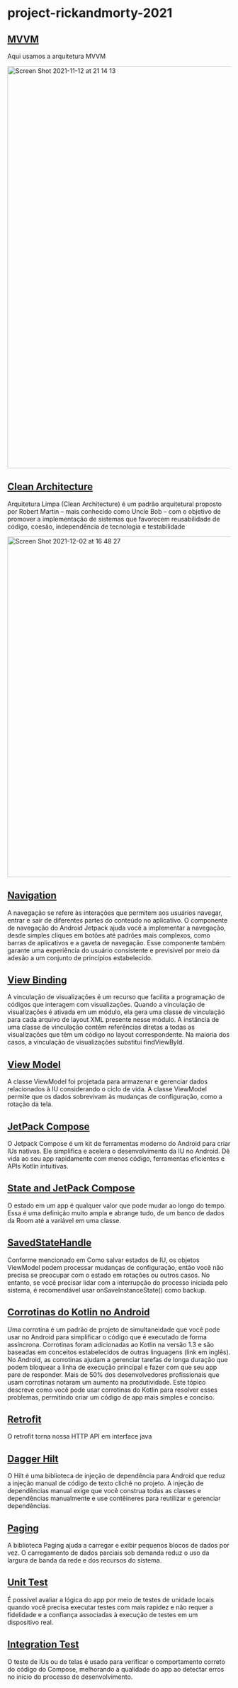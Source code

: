 # project-rickandmorty-2021

## [MVVM](https://developer.android.com/jetpack/guide?gclid=Cj0KCQiA-qGNBhD3ARIsAO_o7yk-55Xlrz8C0W9wKMYLckOfr6-8ljTX6alFJH0bz7d6UyjcnUBIwJMaAk2UEALw_wcB&gclsrc=aw.ds)
Aqui usamos a arquitetura MVVM

<img width="908" alt="Screen Shot 2021-11-12 at 21 14 13" src="https://user-images.githubusercontent.com/5742609/141597565-fb276346-346a-4a08-a731-bbf9f0db890f.png">

## [Clean Architecture](https://engsoftmoderna.info/artigos/arquitetura-limpa.html)
Arquitetura Limpa (Clean Architecture) é um padrão arquitetural proposto por Robert Martin – mais conhecido como Uncle Bob – com o objetivo de promover a implementação de sistemas que favorecem reusabilidade de código, coesão, independência de tecnologia e testabilidade

<img width="769" alt="Screen Shot 2021-12-02 at 16 48 27" src="https://user-images.githubusercontent.com/5742609/144495433-f441ad8b-de1b-4677-8980-d871d73152c7.png">

## [Navigation](https://developer.android.com/guide/navigation?gclid=CjwKCAiAvriMBhAuEiwA8Cs5lRKFs-Da1EV3vC3g_4wwykqHVqPaMpW3mNWgP4zQFWjVUus3E4M8lxoCWRsQAvD_BwE&gclsrc=aw.ds)
A navegação se refere às interações que permitem aos usuários navegar, entrar e sair de diferentes partes do conteúdo no aplicativo. O componente de navegação do Android Jetpack ajuda você a implementar a navegação, desde simples cliques em botões até padrões mais complexos, como barras de aplicativos e a gaveta de navegação. Esse componente também garante uma experiência do usuário consistente e previsível por meio da adesão a um conjunto de princípios estabelecido.

## [View Binding](https://developer.android.com/topic/libraries/view-binding)
A vinculação de visualizações é um recurso que facilita a programação de códigos que interagem com visualizações. Quando a vinculação de visualizações é ativada em um módulo, ela gera uma classe de vinculação para cada arquivo de layout XML presente nesse módulo. A instância de uma classe de vinculação contém referências diretas a todas as visualizações que têm um código no layout correspondente.
Na maioria dos casos, a vinculação de visualizações substitui findViewById.

## [View Model](https://developer.android.com/topic/libraries/architecture/viewmodel?gclid=CjwKCAiAvriMBhAuEiwA8Cs5lY-JDt6C1uh2Nr4r-1Q65tvKIkZJv8EA7kVkIyE0_UokpQYpw89IchoC4uoQAvD_BwE&gclsrc=aw.ds)
A classe ViewModel foi projetada para armazenar e gerenciar dados relacionados à IU considerando o ciclo de vida. A classe ViewModel permite que os dados sobrevivam às mudanças de configuração, como a rotação da tela.

## [JetPack Compose](https://developer.android.com/jetpack/compose?hl=pt-br)
O Jetpack Compose é um kit de ferramentas moderno do Android para criar IUs nativas. Ele simplifica e acelera o desenvolvimento da IU no Android. Dê vida ao seu app rapidamente com menos código, ferramentas eficientes e APIs Kotlin intuitivas.

## [State and JetPack Compose](https://developer.android.google.cn/jetpack/compose/state?hl=en)
O estado em um app é qualquer valor que pode mudar ao longo do tempo. Essa é uma definição muito ampla e abrange tudo, de um banco de dados da Room até a variável em uma classe.

## [SavedStateHandle](https://developer.android.com/topic/libraries/architecture/viewmodel-savedstate)
Conforme mencionado em Como salvar estados de IU, os objetos ViewModel podem processar mudanças de configuração, então você não precisa se preocupar com o estado em rotações ou outros casos. No entanto, se você precisar lidar com a interrupção do processo iniciada pelo sistema, é recomendável usar onSaveInstanceState() como backup.

## [Corrotinas do Kotlin no Android](https://developer.android.com/kotlin/coroutines?gclid=CjwKCAiAvriMBhAuEiwA8Cs5lQzJ-3Eiv2px-E23Iq12uadkReNe2n_N2OGrnHSjp8wU1sJT4oDzpRoCb_sQAvD_BwE&gclsrc=aw.ds)
Uma corrotina é um padrão de projeto de simultaneidade que você pode usar no Android para simplificar o código que é executado de forma assíncrona. Corrotinas foram adicionadas ao Kotlin na versão 1.3 e são baseadas em conceitos estabelecidos de outras linguagens (link em inglês).
No Android, as corrotinas ajudam a gerenciar tarefas de longa duração que podem bloquear a linha de execução principal e fazer com que seu app pare de responder. Mais de 50% dos desenvolvedores profissionais que usam corrotinas notaram um aumento na produtividade. Este tópico descreve como você pode usar corrotinas do Kotlin para resolver esses problemas, permitindo criar um código de app mais simples e conciso.

## [Retrofit](https://square.github.io/retrofit/)
O retrofit torna nossa HTTP API em interface java

## [Dagger Hilt](https://developer.android.com/training/dependency-injection/hilt-android?hl=pt-br)
O Hilt é uma biblioteca de injeção de dependência para Android que reduz a injeção manual de código de texto clichê no projeto. A injeção de dependências manual exige que você construa todas as classes e dependências manualmente e use contêineres para reutilizar e gerenciar dependências.

## [Paging](https://developer.android.com/topic/libraries/architecture/paging?gclid=CjwKCAiAv_KMBhAzEiwAs-rX1ItQu1qirTI6C6Wnle8xWY8RSDqzjwag1AxaRg-W3mFMbpqr5FxdHxoCQacQAvD_BwE&gclsrc=aw.ds)
A biblioteca Paging ajuda a carregar e exibir pequenos blocos de dados por vez. O carregamento de dados parciais sob demanda reduz o uso da largura de banda da rede e dos recursos do sistema.

## [Unit Test](https://developer.android.com/training/testing/unit-testing/local-unit-tests)
É possível avaliar a lógica do app por meio de testes de unidade locais quando você precisa executar testes com mais rapidez e não requer a fidelidade e a confiança associadas à execução de testes em um dispositivo real.

## [Integration Test](https://developer.android.com/jetpack/compose/testing)
O teste de IUs ou de telas é usado para verificar o comportamento correto do código do Compose, melhorando a qualidade do app ao detectar erros no início do processo de desenvolvimento.



